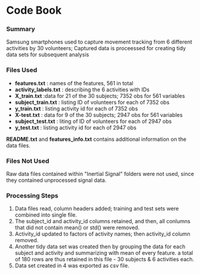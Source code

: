 
# Code Book

### Summary

Samsung smartphones used to capture movement tracking from 6 different activities by 30 volunteers; Captured data is proceessed for creating tidy data sets for subsequent analysis 

### Files Used

* **features.txt** : names of the features, 561 in total
* **activity_labels.txt** : describing the 6 activities with IDs
* **X_train.txt** :data for 21 of the 30 subjects; 7352 obs for 561 variables
* **subject_train.txt** : listing ID of volunteers for each of 7352 obs
* **y_train.txt** : listing activity id for each of 7352 obs
* **X-test.txt** : data for 9 of the 30 subjects; 2947 obs for 561 variables
* **subject_test.txt** : liting of ID of volunteers for each of 2947 obs
* **y_test.txt** : listing activity id for each of 2947 obs

**README.txt** and **features_info.txt** contains additional information on the data files.

### Files Not Used

Raw data files contained within "Inertial Signal" folders were not used, since they contained unprocessed signal data.

### Processing Steps

1. Data files read, column headers added; training and test sets were combined into single file.
2. The subject_id and activity_id columns retained, and then, all conlumns that did not contain mean() or std() were removed.
3. Activity_id updated to factors of activity names; then activity_id column removed.
4. Another tidy data set was created then by grouping the data for each subject and activity and summarizing with mean of every feature. a total of 180 rows are thus retained in this file - 30 subjects & 6 activities each.
5. Data set created in 4 was exported as csv file.